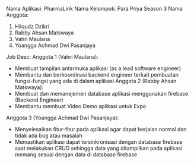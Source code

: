 Nama Aplikasi: PharmaLink
Nama Kelompok: Para Priya Season 3
Nama Anggota:
1) Hilqudz Dzikri
2) Rabby Ahsan Matswaya
3) Vahri Maulana
4) Yoangga Achmad Dwi Pasanjaya

Job Desc:
Anggota 1 (Vahri Maulana):
- Membuat tampilan antarmuka aplikasi (as a lead software engineer)
- Membantu dan berkoordinasi backend engineer terkait pembuatan fungsi-fungsi yang ada di dalam aplikasi
Anggota 2 (Rabby Ahsan Matswaya):
- Membuat dan memanejemen database aplikasi menggunakan firebase (Backend Engineer)
- Membantu membuat Video Demo aplikasi untuk Expo
  
Anggota 3 (Yoangga Achmad Dwi Pasanjaya):
- Menyelesaikan fitur-fitur pada aplikasi agar dapat berjalan normal dan tidak ada bug atau masalah
- Memastikan aplikasi dapat tersinkronisasi dengan database firebase saat melakukan CRUD sehingga
  data yang ditampilkan pada aplikasi memang sesuai dengan data di database firebase 
